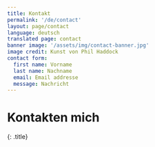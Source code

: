```yaml
---
title: Kontakt
permalink: '/de/contact'
layout: page/contact
language: deutsch
translated page: contact
banner image: '/assets/img/contact-banner.jpg'
image credit: Kunst von Phil Haddock
contact form:
  first name: Vorname
  last name: Nachname
  email: Email addresse
  message: Nachricht
---
```


# Kontakten mich
{: .title}